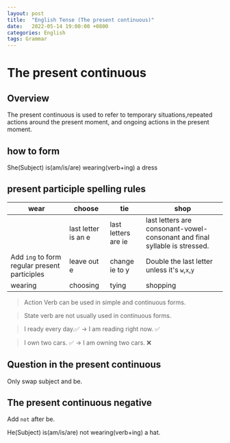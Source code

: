 ```yaml
---
layout: post
title:  "English Tense (The present continuous)"
date:   2022-05-14 19:00:00 +0800
categories: English
tags: Grammar
---
```


# The present continuous

## Overview
The present continuous is used to refer to temporary situations,repeated actions around the present moment, and ongoing actions in the present moment.

## how to form

She(Subject) is(am/is/are) wearing(verb+ing) a dress

## present participle spelling rules

|wear|choose|tie|shop|
|---|---|---|---|
||last letter is an e|last letters are ie|last letters are consonant-vowel-consonant and final syllable is stressed.|
|Add `ing` to form regular present participles|leave out e|change ie to y|Double the last letter unless it's `w`,`x`,`y`|
|wearing|choosing|tying|shopping|

> Action Verb can be used in simple and continuous forms.

> State verb are not usually used in continuous forms.

> I ready every day.✅ -> I am reading right now. ✅

> I own two cars. ✅ -> I am owning two cars. ❌

## Question in the present continuous

Only swap subject and be.

## The present continuous negative

Add `not` after be.

He(Subject) is(am/is/are) not wearing(verb+ing) a hat.
